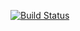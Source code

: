 [![Build Status](https://travis-ci.org/wektor1/Brackets.svg?branch=master)](https:/travis-ci.org/wektor1/Brackets)
